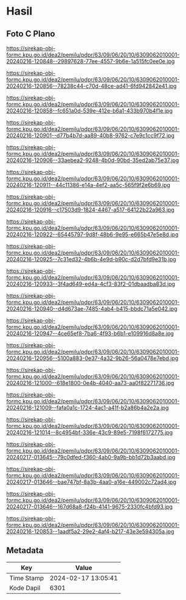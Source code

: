 # Hasil

## Foto C Plano

https://sirekap-obj-formc.kpu.go.id/dea2/pemilu/pdpr/63/09/06/20/10/6309062010001-20240216-120848--29897628-77ee-4557-9b6e-1a515fc0ee0e.jpg

https://sirekap-obj-formc.kpu.go.id/dea2/pemilu/pdpr/63/09/06/20/10/6309062010001-20240216-120856--78238c44-c70d-48ce-ad41-6fd942842e41.jpg

https://sirekap-obj-formc.kpu.go.id/dea2/pemilu/pdpr/63/09/06/20/10/6309062010001-20240216-120858--fc651a0d-539e-412e-b6a1-433b970b4f1e.jpg

https://sirekap-obj-formc.kpu.go.id/dea2/pemilu/pdpr/63/09/06/20/10/6309062010001-20240216-120901--d77b4b7d-aa89-40b8-9762-c7e9c1cc9f72.jpg

https://sirekap-obj-formc.kpu.go.id/dea2/pemilu/pdpr/63/09/06/20/10/6309062010001-20240216-120906--33aebea2-9248-4b0d-90bd-35ed2ab75e37.jpg

https://sirekap-obj-formc.kpu.go.id/dea2/pemilu/pdpr/63/09/06/20/10/6309062010001-20240216-120911--44c11386-e14a-4ef2-aa5c-565f9f2e6b69.jpg

https://sirekap-obj-formc.kpu.go.id/dea2/pemilu/pdpr/63/09/06/20/10/6309062010001-20240216-120916--c17503d9-1824-4467-a517-64122b22a963.jpg

https://sirekap-obj-formc.kpu.go.id/dea2/pemilu/pdpr/63/09/06/20/10/6309062010001-20240216-120922--65445797-9d8f-48b6-9e95-e665b47e5e8d.jpg

https://sirekap-obj-formc.kpu.go.id/dea2/pemilu/pdpr/63/09/06/20/10/6309062010001-20240216-120925--7c31ed32-4b6b-4e9d-b90c-d2d7bfd9e31b.jpg

https://sirekap-obj-formc.kpu.go.id/dea2/pemilu/pdpr/63/09/06/20/10/6309062010001-20240216-120933--3f4ad649-ed4a-4cf3-83f2-01dbaadba83d.jpg

https://sirekap-obj-formc.kpu.go.id/dea2/pemilu/pdpr/63/09/06/20/10/6309062010001-20240216-120940--d4d673ae-7485-4ab4-b415-bbdc71a5e042.jpg

https://sirekap-obj-formc.kpu.go.id/dea2/pemilu/pdpr/63/09/06/20/10/6309062010001-20240216-120947--4ce65ef8-7ba6-4f93-b6b1-e109916d8a8e.jpg

https://sirekap-obj-formc.kpu.go.id/dea2/pemilu/pdpr/63/09/06/20/10/6309062010001-20240216-120956--5100a883-0e37-4a32-9b26-56a0478e7ebd.jpg

https://sirekap-obj-formc.kpu.go.id/dea2/pemilu/pdpr/63/09/06/20/10/6309062010001-20240216-121000--618e1800-0e4b-4040-aa73-aa0f82271736.jpg

https://sirekap-obj-formc.kpu.go.id/dea2/pemilu/pdpr/63/09/06/20/10/6309062010001-20240216-121009--fafa0a1c-1724-4ac1-a41f-b2a86b4a2e2a.jpg

https://sirekap-obj-formc.kpu.go.id/dea2/pemilu/pdpr/63/09/06/20/10/6309062010001-20240216-121014--8c4954bf-336e-43c9-89e5-7198f6172775.jpg

https://sirekap-obj-formc.kpu.go.id/dea2/pemilu/pdpr/63/09/06/20/10/6309062010001-20240217-013645--79c0dfed-f360-4ab0-9a9b-bb1d72b3aabd.jpg

https://sirekap-obj-formc.kpu.go.id/dea2/pemilu/pdpr/63/09/06/20/10/6309062010001-20240217-013646--bae747bf-8a3b-4aa0-a16e-449002c72ad4.jpg

https://sirekap-obj-formc.kpu.go.id/dea2/pemilu/pdpr/63/09/06/20/10/6309062010001-20240217-013646--167d68a8-f24b-4141-9675-2330fc4bfd93.jpg

https://sirekap-obj-formc.kpu.go.id/dea2/pemilu/pdpr/63/09/06/20/10/6309062010001-20240216-120853--1aadf5a2-29e2-4af4-b217-43e3e594305a.jpg


## Metadata

| Key        | Value               |
| ---------- | ------------------- |
| Time Stamp | 2024-02-17 13:05:41 |
| Kode Dapil | 6301                |



